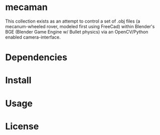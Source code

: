 # mecaman
This collection exists as an attempt to control a set of .obj files (a mecanum-wheeled rover, modeled first using FreeCad) within Blender's BGE (Blender Game Engine w/ Bullet physics) via an OpenCV/Python enabled camera-interface. 
# Dependencies
# Install
# Usage
# License
